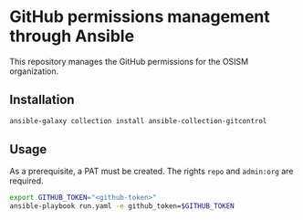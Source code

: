 # GitHub permissions management through Ansible

This repository manages the GitHub permissions for the OSISM organization.

## Installation

```sh
ansible-galaxy collection install ansible-collection-gitcontrol
```

## Usage

As a prerequisite, a PAT must be created. The rights ``repo`` and ``admin:org`` are required.

```sh
export GITHUB_TOKEN="<github-token>"
ansible-playbook run.yaml -e github_token=$GITHUB_TOKEN
```
